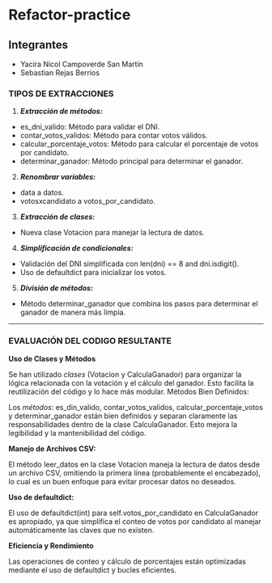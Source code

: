 # Refactor-practice
## Integrantes
- Yacira Nicol Campoverde San Martín
- Sebastian Rejas Berrios

### TIPOS DE EXTRACCIONES 

1. ***Extracción de métodos:***

- es_dni_valido: Método para validar el DNI.
- contar_votos_validos: Método para contar votos válidos.
- calcular_porcentaje_votos: Método para calcular el porcentaje de votos por candidato.
- determinar_ganador: Método principal para determinar el ganador.

2. ***Renombrar variables:***

- data a datos.
- votosxcandidato a votos_por_candidato.

3. ***Extracción de clases:***

- Nueva clase Votacion para manejar la lectura de datos.

4. ***Simplificación de condicionales:***

- Validación del DNI simplificada con len(dni) == 8 and dni.isdigit().
- Uso de defaultdict para inicializar los votos.

5. ***División de métodos:***

- Método determinar_ganador que combina los pasos para determinar el ganador de manera más limpia.

-----------------------------------------------------------------------
### EVALUACIÓN DEL CODIGO RESULTANTE
**Uso de Clases y Métodos**

Se han utilizado *clases* (Votacion y CalculaGanador) para organizar la lógica relacionada con la votación y el cálculo del ganador. Esto facilita la reutilización del código y lo hace más modular.
Métodos Bien Definidos:

Los *métodos*:
es_din_valido, contar_votos_validos, calcular_porcentaje_votos y determinar_ganador están bien definidos y separan claramente las responsabilidades dentro de la clase CalculaGanador. Esto mejora la legibilidad y la mantenibilidad del código.

**Manejo de Archivos CSV:**

El método leer_datos en la clase Votacion maneja la lectura de datos desde un archivo CSV, omitiendo la primera línea (probablemente el encabezado), lo cual es un buen enfoque para evitar procesar datos no deseados.  

**Uso de defaultdict:**

El uso de defaultdict(int) para self.votos_por_candidato en CalculaGanador es apropiado, ya que simplifica el conteo de votos por candidato al manejar automáticamente las claves que no existen.

**Eficiencia y Rendimiento**

Las operaciones de conteo y cálculo de porcentajes están optimizadas mediante el uso de defaultdict y bucles eficientes.




